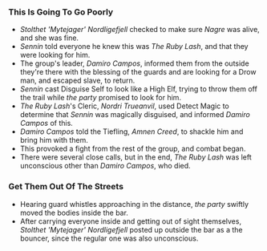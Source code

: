 ### This Is Going To Go Poorly

* *Stolthet 'Mytejager' Nordligefjell* checked to make sure *Nagre* was alive, and she was fine.
* *Sennin* told everyone he knew this was *The Ruby Lash*, and that they were looking for him.
* The group's leader, *Damiro Campos*, informed them from the outside they're there with the blessing of the guards and are looking for a Drow man, and escaped slave, to return.
* *Sennin* cast Disguise Self to look like a High Elf, trying to throw them off the trail while *the party* promised to look for him.
* *The Ruby Lash*'s Cleric, *Nordri Trueanvil*, used Detect Magic to determine that *Sennin* was magically disguised, and informed *Damiro Campos* of this.
* *Damiro Campos* told the Tiefling, *Amnen Creed*, to shackle him and bring him with them.
* This provoked a fight from the rest of the group, and combat began.
* There were several close calls, but in the end, *The Ruby Lash* was left unconscious other than *Damiro Campos*, who died.

### Get Them Out Of The Streets

* Hearing guard whistles approaching in the distance, *the party* swiftly moved the bodies inside the bar.
* After carrying everyone inside and getting out of sight themselves, *Stolthet 'Mytejager' Nordligefjell* posted up outside the bar as a the bouncer, since the regular one was also unconscious.
